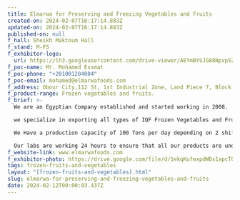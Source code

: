 ```yaml
---
title: Elmarwa for Preserving and Freezing Vegetables and Fruits
created-on: 2024-02-07T16:17:14.883Z
updated-on: 2024-02-07T16:17:14.883Z
published-on: null
f_hall: Sheikh Maktoum Hall
f_stand: M-F5
f_exhibitor-logo:
  url: https://lh3.googleusercontent.com/drive-viewer/AEYmBYSJG88NpvpSZniq6_knJe31jpe5cpHJNAqKcsZnmDNoLYmaY3HrfNXoJjp2yJNVPqGkq2bafQI4TqMGiEpDKBAQ8f2cHw=s1600
f_poc-name: Mr. Mohamed Essmat
f_poc-phone: "+201001204004"
f_poc-email: mohamed@elmarwafoods.com
f_address: Obour City,112 St, 1st Industrial Zone, Land Piece 7, Block 12009, Egypt .
f_product-range: Frozen vegatables and fruits.
f_brief: >-
  We are an Egyptian Company established and started working in 2008.

  we specialize in exporting all types of IQF Frozen Vegetables and Fruits%^Our factory is equipped with the latest version of machines for making IQF frozen vegetables and fruits from the biggest factories for machines such as Jbt, Cabinplant, mega, urtasun, pigo, gea, Ishida, clauger.

  We Have a production capacity of 100 Tons per day depending on 2 shifts also we have a storage capacity of 6000 tons in our own refer warehouses with more than 300 engineers & workers.

  Our labs are working 24 hours to ensure that all our products are under Microbiological, physical, and chemical control to ensure hygienic issues.
f_website-link: www.elmarwafoods.com
f_exhibitor-photo: https://drive.google.com/file/d/1ekqKufmxpdWDs1apcTGZAxM7rlNFaH44/view?usp=drive_link
tags: frozen-fruits-and-vegetables
layout: "[frozen-fruits-and-vegetables].html"
slug: elmarwa-for-preserving-and-freezing-vegetables-and-fruits
date: 2024-02-12T00:00:03.437Z
---
```

